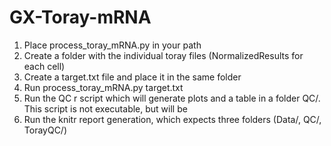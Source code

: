 # GX-Toray-mRNA

1. Place process_toray_mRNA.py in your path
2. Create a folder with the individual toray files (NormalizedResults for each cell)
3. Create a target.txt file and place it in the same folder
4. Run process_toray_mRNA.py target.txt
5. Run the QC r script which will generate plots and a table in a folder QC/. This script is not executable, but will be
6. Run the knitr report generation, which expects three folders (Data/, QC/, TorayQC/)
